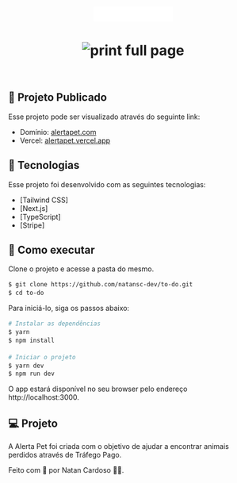 <p align="center">
  <img alt="logo alerta pet" src=".github/alertapetlogo.svg" width="160px">
</p>

<h1 align="center">
    <img alt="print full page" src=".github/fullpage.png" />
</h1>

<br>

## 🎥 Projeto Publicado
Esse projeto pode ser visualizado através do seguinte link:
- Domínio: <a href="https://www.alertapet.com/" target="_blank">alertapet.com</a>
- Vercel: <a href="https://alertapet.vercel.app/" target="_blank">alertapet.vercel.app</a>

## 🧪 Tecnologias

Esse projeto foi desenvolvido com as seguintes tecnologias:

- [Tailwind CSS]
- [Next.js]
- [TypeScript]
- [Stripe]

## 🚀 Como executar

Clone o projeto e acesse a pasta do mesmo.

```bash
$ git clone https://github.com/natansc-dev/to-do.git
$ cd to-do
```


Para iniciá-lo, siga os passos abaixo:
```bash
# Instalar as dependências
$ yarn
$ npm install

# Iniciar o projeto
$ yarn dev
$ npm run dev
```
O app estará disponível no seu browser pelo endereço http://localhost:3000.

## 💻 Projeto

A Alerta Pet foi criada com o objetivo de ajudar a encontrar animais perdidos através de Tráfego Pago.

Feito com 💜 por Natan Cardoso 👋🏻.